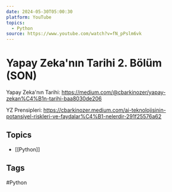 ```yaml
---
date: 2024-05-30T05:00:30
platform: YouTube
topics:
  - Python
source: https://www.youtube.com/watch?v=fN_pPslm6vk
---
```

# Yapay Zeka'nın Tarihi 2. Bölüm (SON)

Yapay Zeka'nın Tarihi: https://medium.com/@cbarkinozer/yapay-zekan%C4%B1n-tarihi-baa8030de206

YZ Prensipleri: https://cbarkinozer.medium.com/ai-teknolojisinin-potansiyel-riskleri-ve-faydalar%C4%B1-nelerdir-291f25576a62

## Topics
- [[Python]]

## Tags
#Python